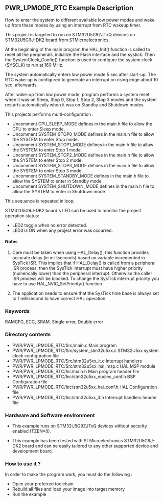 ## <b>PWR_LPMODE_RTC Example Description</b>

How to enter the system to different available low power modes and wake up from
these modes by using an interrupt from RTC wakeup timer.

This project is targeted to run on STM32U5G9ZJTxQ devices on STM32U5G9J-DK2 board from STMicroelectronics.

At the beginning of the main program the HAL_Init() function is called to reset
all the peripherals, initialize the Flash interface and the systick.
Then the SystemClock_Config() function is used to configure the system clock (SYSCLK)
to run at 160 MHz.

The system automatically enters low power mode 5 sec after start-up.
The RTC wake-up is configured to generate an interrupt on rising edge about 10 sec. afterwards.

After wake-up from low power mode, program performs a system reset when it was on Sleep, Stop 0, Stop 1,
Stop 2, Stop 3 modes and the system restarts automatically when it was on Standby and Shutdown modes.

This projects performs multi-configuration :

 - Uncomment CPU_SLEEP_MODE defines in the main.h file to allow the CPU to enter Sleep mode.
 - Uncomment SYSTEM_STOP0_MODE defines in the main.h file to allow the SYSTEM to enter Stop mode.
 - Uncomment SYSTEM_STOP1_MODE defines in the main.h file to allow the SYSTEM to enter Stop 1 mode.
 - Uncomment SYSTEM_STOP2_MODE defines in the main.h file to allow the SYSTEM to enter Stop 2 mode.
 - Uncomment SYSTEM_STOP3_MODE defines in the main.h file to allow the SYSTEM to enter Stop 3 mode.
 - Uncomment SYSTEM_STANDBY_MODE defines in the main.h file to allow the SYSTEM to enter in Standby mode.
 - Uncomment SYSTEM_SHUTDOWN_MODE defines in the main.h file to allow the SYSTEM to enter in Shutdown mode.

This sequence is repeated in loop.

STM32U5G9J-DK2 board's LED can be used to monitor the project operation status:

 - LED2 toggle when no error detected.
 - LED3 is ON when any project error was occurred.

#### <b>Notes</b>

 1. Care must be taken when using HAL_Delay(), this function provides accurate delay (in milliseconds)
    based on variable incremented in SysTick ISR. This implies that if HAL_Delay() is called from
    a peripheral ISR process, then the SysTick interrupt must have higher priority (numerically lower)
    than the peripheral interrupt. Otherwise the caller ISR process will be blocked.
    To change the SysTick interrupt priority you have to use HAL_NVIC_SetPriority() function.

 2. The application needs to ensure that the SysTick time base is always set to 1 millisecond
    to have correct HAL operation.

### <b>Keywords</b>

RAMCFG, ECC, SRAM, Single error, Double error

### <b>Directory contents</b>

  - PWR/PWR_LPMODE_RTC/Src/main.c                  Main program
  - PWR/PWR_LPMODE_RTC/Src/system_stm32u5xx.c      STM32U5xx system clock configuration file
  - PWR/PWR_LPMODE_RTC/Src/stm32u5xx_it.c          Interrupt handlers
  - PWR/PWR_LPMODE_RTC/Src/stm32u5xx_hal_msp.c     HAL MSP module
  - PWR/PWR_LPMODE_RTC/Inc/main.h                  Main program header file
  - PWR/PWR_LPMODE_RTC/Inc/stm32u5xx_nucleo_conf.h BSP Configuration file
  - PWR/PWR_LPMODE_RTC/Inc/stm32u5xx_hal_conf.h    HAL Configuration file
  - PWR/PWR_LPMODE_RTC/Inc/stm32u5xx_it.h          Interrupt handlers header file

### <b>Hardware and Software environment</b>

  - This example runs on STM32U5G9ZJTxQ devices without security enabled (TZEN=0).

  - This example has been tested with STMicroelectronics STM32U5G9J-DK2
    board and can be easily tailored to any other supported device
    and development board.


### <b>How to use it ?</b>

In order to make the program work, you must do the following :

 - Open your preferred toolchain
 - Rebuild all files and load your image into target memory
 - Run the example

